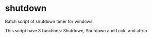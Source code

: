 # shutdown
Batch script of shutdown timer for windows.

This script have 3 functions: Shutdown, Shutdown and Lock, and attrib 
